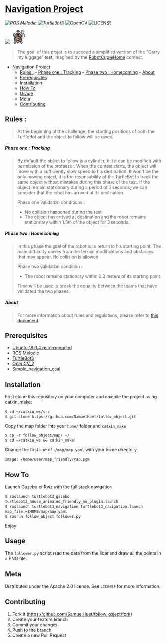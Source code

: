 # [Navigation Project](https://github.com/SamuelHuet/simple_navigation_goals)

_[![ROS Melodic](https://img.shields.io/badge/ROS-Melodic-red)](http://wiki.ros.org/melodic/Installation/Ubuntu)_ _[![TurtleBot3](https://img.shields.io/badge/TurtleBot-3-brightgreen)](http://emanual.robotis.com/docs/en/platform/turtlebot3/pc_setup/)_ ![OpenCV](https://img.shields.io/badge/OpenCV-2-yellow) ![LICENSE](https://img.shields.io/badge/LICENSE-Apache%202.0-informational)

<img src="https://upload.wikimedia.org/wikipedia/commons/thumb/b/bb/Ros_logo.svg/800px-Ros_logo.svg.png" width="110"> ![MelodicTurtle][melodic-turtle]

>The goal of this projet is to succeed a simplified version of the "Carry my luggage" test, imagined by the [RobotCup@Home](https://athome.robocup.org) contest.

- [Navigation Project](#navigation-project)
  - [Rules :](#rules)
        - [Phase one : Tracking](#phase-one--tracking)
        - [Phase two : Homecoming](#phase-two--homecoming)
        - [About](#about)
  - [Prerequisites](#prerequisites)
  - [Installation](#installation)
  - [How To](#how-to)
  - [Usage](#usage)
  - [Meta](#meta)
  - [Contributing](#contributing)


## Rules :

>At the beginning of the challenge, the starting positions of both the TurtleBot and the object to follow will be given.

##### Phase one : Tracking

>By default the object to follow is a cylinder, but it can be modified with permission of the professor. When the contest starts, the object will move with a sufficiently slow speed to his destination. It won't be the only moving object, it is the respnsability of the TurtleBot to track the same object without mistakes during this phase of the test. If the object remain stationnary during a period of 3 seconds, we can consider that the robot has arrived at its destination.
>
>Phase one validation conditions :
>  - No collision happened during the test
>  - The object has arrived at destination and the robot remains stationnary within 1.5m of the object for 3 seconds.

##### Phase two : Homecoming

>In this phase the goal of the robot is to return to his starting point. The main difficulty comes from the terrain modifications and obstacles that may appear. No collision is allowed.
>
>Phase two validation condition :
>  - The robot remains stationary within 0.3 meters of its starting point.
>
>Time will be used to break the equality between the teams that have validated the two phases.

##### About

>For more information about rules and regulations, please refer to [this document](https://robocupathome.github.io/RuleBook/rulebook/master.pdf).

## Prerequisites

- [Ubuntu 18.0.4 recommended](https://ubuntu.com/download/desktop)
- [ROS Melodic](http://wiki.ros.org/melodic/Installation/Ubuntu)
- [TurtleBot3](http://emanual.robotis.com/docs/en/platform/turtlebot3/pc_setup/)
- [OpenCV_2](https://opencv.org/)
- [Simple_navigation_goal](https://gitlab.com/catie_robotics/slam/tiago/simple_navigation_goals)

## Installation

First clone this repository on your computer and compile the project using catkin_make:
```
$ cd ~/catkin_ws/src
$ git clone https://github.com/SamuelHuet/follow_object.git
```

Copy the map folder into your `home/` folder and `catkin_make`
```
$ cp -r follow_object/map/ ~/
$ cd ~/catkin_ws && catkin_make
```

Change the first line of `~/map/map.yaml` with your home directory
```
image: /home/user/map_friendly/map.pgm
```
## How To

Launch Gazebo et Rviz with the full stack navigation
```
$ roslaunch turtlebot3_gazebo turtlebot3_house_animated_friendly_no_plugin.launch
$ roslaunch turtlebot3_navigation turtlebot3_navigation.launch map_file:=$HOME/map/map.yaml
$ rosrun follow_object follower.py
```
Enjoy

## Usage

The `follower.py` script read the data from the lidar and draw all the points in a PNG file.

## Meta

Distributed under the Apache 2.0 license. See ``LICENSE`` for more information.

## Contributing

1. Fork it (<https://github.com/SamuelHuet/follow_object/fork>)
2. Create your feature branch
3. Commit your changes
4. Push to the branch
5. Create a new Pull Request

<!-- Markdown link & img dfn's -->
[melodic-turtle]: https://raw.githubusercontent.com/ros/ros_tutorials/melodic-devel/turtlesim/images/melodic.png
